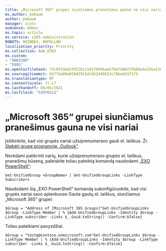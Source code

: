 ```yaml
---
title: „Microsoft 365“ grupei siunčiamus pranešimus gauna ne visi nariai
ms.author: pebaum
author: pebaum
manager: scotv
audience: Admin
ms.topic: article
ms.service: o365-administration
ROBOTS: NOINDEX, NOFOLLOW
localization_priority: Priority
ms.collection: Adm_O365
ms.custom:
- "9003200"
- "5995"
ms.openlocfilehash: 73c0fd3eb2f022b1c5917849bae676b748025fb69a3a15ba1389b42a6854db9c
ms.sourcegitcommit: b5f7da89a650d2915dc652449623c78be6247175
ms.translationtype: MT
ms.contentlocale: lt-LT
ms.lasthandoff: 08/05/2021
ms.locfileid: "53976513"
---
```

# <a name="messages-sent-to-a-microsoft-365-group-are-not-received-by-all-members"></a>„Microsoft 365“ grupei siunčiamus pranešimus gauna ne visi nariai

Įsitikinkite, kad visi grupės nariai užsiprenumeravo gauti el. laiškus. Žr. [Stebėti grupę programoje „Outlook“](https://support.microsoft.com/office/e147fc19-f548-4cd2-834f-80c6235b7c36).  

Norėdami patikrinti narių, kurie užsiprenumeravo grupės el. laiškus, pranešimų būseną, paleiskite toliau pateiktą komandą naudodami [„EXO PowerShell“](https://docs.microsoft.com/powershell/exchange/connect-to-exchange-online-powershell?view=exchange-ps&preserve-view=true):

`Get-UnifiedGroup <GroupName> | Get-UnifiedGroupLinks -LinkType Subscribers`

Naudodami šią „EXO PowerShell“ komandą sukonfigūruokite, kad visi grupės nariai savo aplankuose Gauta gautų el. laiškus, siunčiamus „Microsoft 365“ grupei:

`$Group = "Address of [Microsoft 365 Groups]"Get-UnifiedGroupLinks $Group -LinkType Member | % {Add-UnifiedGroupLinks -Identity $Group -LinkType subscriber -Links $_.Guid.toString() -Confirm:$false}`

Toliau pateikiami pavyzdžiai.

`$Group = "testg@contoso.onmicrosoft.com"Get-UnifiedGroupLinks $Group -LinkType Member | % {Add-UnifiedGroupLinks -Identity $Group -LinkType subscriber -Links $_.Guid.toString() -Confirm:$false}`